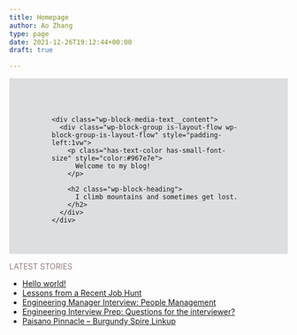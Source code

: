 ```yaml
---
title: Homepage
author: Ao Zhang
type: page
date: 2021-12-26T19:12:44+00:00
draft: true

---
```

<div class="wp-block-group alignfull has-border-color has-background-border-color has-background is-layout-flow wp-block-group-is-layout-flow" style="background-color:#dcdedf;padding-top:40px;padding-right:8vw;padding-bottom:40px;padding-left:8vw">
  <div class="wp-block-media-text alignfull is-stacked-on-mobile" style="grid-template-columns:42% auto">
    <figure class="wp-block-media-text__media"><img decoding="async" src="http://wp.docker.localhost:8000/wp-content/uploads/2021/12/img_4987-1.jpg?w=768" alt="" class="wp-image-1039 size-full" /></figure>
    
    <div class="wp-block-media-text__content">
      <div class="wp-block-group is-layout-flow wp-block-group-is-layout-flow" style="padding-left:1vw">
        <p class="has-text-color has-small-font-size" style="color:#967e7e">
          Welcome to my blog!
        </p>
        
        <h2 class="wp-block-heading">
          I climb mountains and sometimes get lost.
        </h2>
      </div>
    </div>
  </div>
</div>

<p class="has-text-align-center has-text-color has-small-font-size" style="color:#967e7e">
  LATEST STORIES
</p>

<div class="wp-block-columns is-layout-flex wp-container-core-columns-is-layout-2 wp-block-columns-is-layout-flex">
  <div class="wp-block-column is-layout-flow wp-block-column-is-layout-flow" style="flex-basis:100%">
    <div class="wp-block-group has-global-padding is-layout-constrained wp-block-group-is-layout-constrained">
      <div class="wp-block-columns is-layout-flex wp-container-core-columns-is-layout-1 wp-block-columns-is-layout-flex">
        <div class="wp-block-column is-vertically-aligned-center is-layout-flow wp-block-column-is-layout-flow" style="flex-basis:100%">
          <ul class="wp-block-latest-posts__list wp-block-latest-posts">
            <li>
              <a class="wp-block-latest-posts__post-title" href="http://wp.docker.localhost:8000/?p=1">Hello world!</a>
            </li>
            <li>
              <a class="wp-block-latest-posts__post-title" href="http://wp.docker.localhost:8000/?p=1880">Lessons from a Recent Job Hunt</a>
            </li>
            <li>
              <a class="wp-block-latest-posts__post-title" href="http://wp.docker.localhost:8000/?p=1854">Engineering Manager Interview: People Management</a>
            </li>
            <li>
              <a class="wp-block-latest-posts__post-title" href="http://wp.docker.localhost:8000/?p=1736">Engineering Interview Prep: Questions for the interviewer?</a>
            </li>
            <li>
              <a class="wp-block-latest-posts__post-title" href="http://wp.docker.localhost:8000/?p=1684">Paisano Pinnacle &#8211; Burgundy Spire Linkup</a>
            </li>
          </ul>
        </div>
      </div>
    </div>
  </div>
</div>